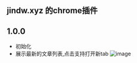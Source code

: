 ## jindw.xyz 的chrome插件

## 1.0.0
- 初始化
- 展示最新的文章列表,点击支持打开新tab
![image](https://jindw.xyz/upload/2022/03/image-3f72c1deddbb4029aa6ec728b1f1db79.png)
